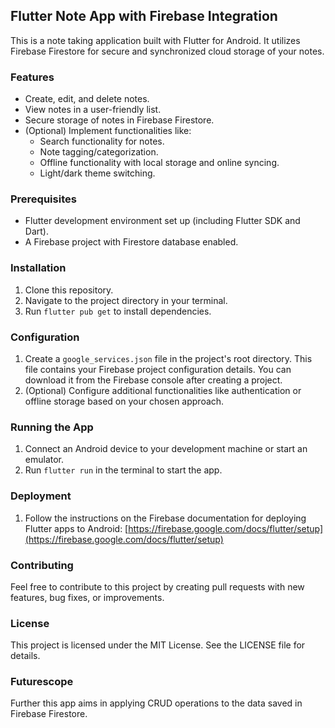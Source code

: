 ## Flutter Note App with Firebase Integration

This is a note taking application built with Flutter for Android. It utilizes Firebase Firestore for secure and synchronized cloud storage of your notes.

### Features

* Create, edit, and delete notes.
* View notes in a user-friendly list.
* Secure storage of notes in Firebase Firestore.
* (Optional) Implement functionalities like:
    * Search functionality for notes.
    * Note tagging/categorization.
    * Offline functionality with local storage and online syncing.
    * Light/dark theme switching.

### Prerequisites

* Flutter development environment set up (including Flutter SDK and Dart).
* A Firebase project with Firestore database enabled.

### Installation

1. Clone this repository.
2. Navigate to the project directory in your terminal.
3. Run `flutter pub get` to install dependencies.

### Configuration

1. Create a `google_services.json` file in the project's root directory. This file contains your Firebase project configuration details. You can download it from the Firebase console after creating a project.
2. (Optional) Configure additional functionalities like authentication or offline storage based on your chosen approach.

### Running the App

1. Connect an Android device to your development machine or start an emulator.
2. Run `flutter run` in the terminal to start the app.

### Deployment

1. Follow the instructions on the Firebase documentation for deploying Flutter apps to Android: [https://firebase.google.com/docs/flutter/setup](https://firebase.google.com/docs/flutter/setup)

### Contributing

Feel free to contribute to this project by creating pull requests with new features, bug fixes, or improvements.

### License

This project is licensed under the MIT License. See the LICENSE file for details.

### Futurescope

Further this app aims in applying CRUD operations to the data saved in Firebase Firestore.
